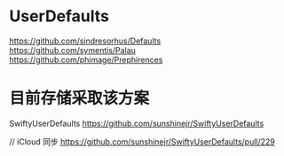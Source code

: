 
# UserDefaults
https://github.com/sindresorhus/Defaults
https://github.com/symentis/Palau
https://github.com/phimage/Prephirences


# 目前存储采取该方案
SwiftyUserDefaults
https://github.com/sunshinejr/SwiftyUserDefaults

// iCloud 同步
https://github.com/sunshinejr/SwiftyUserDefaults/pull/229
